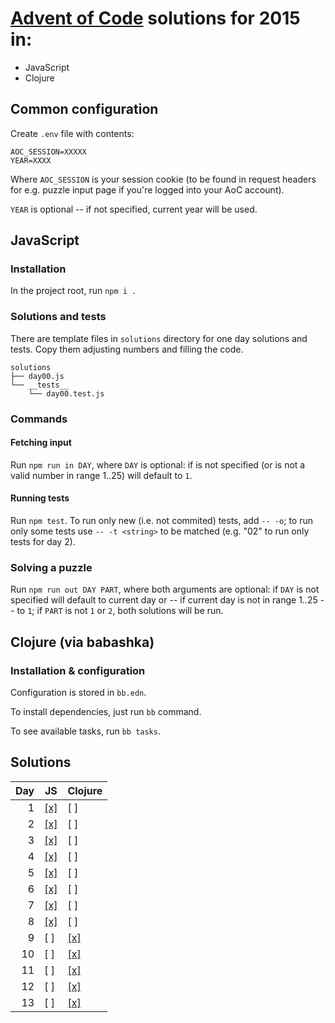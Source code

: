 # [Advent of Code](https://adventofcode.com/) solutions for 2015 in:
 - JavaScript
 - Clojure

## Common configuration

Create `.env` file with contents:

    AOC_SESSION=XXXXX
    YEAR=XXXX

Where `AOC_SESSION` is your session cookie (to be found in request
headers for e.g. puzzle input page if you're logged into your AoC
account).

`YEAR` is optional -- if not specified, current year will be used.

## JavaScript

### Installation

In the project root, run `npm i .`

### Solutions and tests

There are template files in `solutions` directory for one day
solutions and tests. Copy them adjusting numbers and filling the code.

    solutions
    ├── day00.js
    └── __tests__
        └── day00.test.js

### Commands

#### Fetching input

Run `npm run in DAY`, where `DAY` is optional: if is not specified (or
is not a valid number in range 1..25) will default to `1`.

#### Running tests

Run `npm test`. To run only new (i.e. not commited) tests, add
`-- -o`; to run only some tests use `-- -t <string>` to be matched
(e.g. "02" to run only tests for day 2).

### Solving a puzzle

Run `npm run out DAY PART`, where both arguments are optional: if
`DAY` is not specified will default to current day or -- if current
day is not in range 1..25 -- to `1`; if `PART` is not `1` or `2`, both
solutions will be run.

## Clojure (via babashka)

### Installation & configuration 

Configuration is stored in `bb.edn`.

To install dependencies, just run `bb` command.

To see available tasks, run `bb tasks`.


## Solutions

Day | JS | Clojure 
--:|---|--- 
 1 | [[x]](JS/solutions/day01.js) | [ ] 
 2 | [[x]](JS/solutions/day02.js) | [ ] 
 3 | [[x]](JS/solutions/day03.js) | [ ]
 4 | [[x]](JS/solutions/day04.js) | [ ]
 5 | [[x]](JS/solutions/day05.js) | [ ]
 6 | [[x]](JS/solutions/day06.js) | [ ]
 7 | [[x]](JS/solutions/day07.js) | [ ]
 8 | [[x]](JS/solutions/day08.js) | [ ]
 9 | [ ] | [[x]](Clojure/day09.clj) 
10 | [ ] | [[x]](Clojure/day10.clj) 
11 | [ ] | [[x]](Clojure/day11.clj) 
12 | [ ] | [[x]](Clojure/day12.clj) 
13 | [ ] | [[x]](Clojure/day13.clj) 
